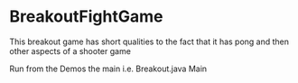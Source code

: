 # BreakoutFightGame

This breakout game has short qualities to the fact that it has pong and then other aspects of a shooter game

Run from the Demos the main i.e. Breakout.java Main
